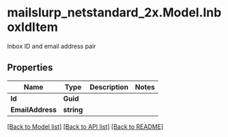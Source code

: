 # mailslurp_netstandard_2x.Model.InboxIdItem
Inbox ID and email address pair

## Properties

Name | Type | Description | Notes
------------ | ------------- | ------------- | -------------
**Id** | **Guid** |  | 
**EmailAddress** | **string** |  | 

[[Back to Model list]](../README#documentation-for-models) [[Back to API list]](../README#documentation-for-api-endpoints) [[Back to README]](../README)

